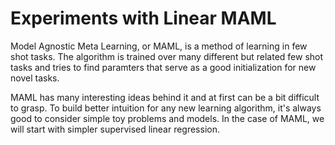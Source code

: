 # Experiments with Linear MAML

Model Agnostic Meta Learning, or MAML, is a method of learning in few shot tasks. The algorithm is trained over many different but related few shot tasks and tries to find paramters that serve as a good initialization for new novel tasks. 

MAML has many interesting ideas behind it and at first can be a bit difficult to grasp. To build better intuition for any new learning algorithm, it's always good to consider simple toy problems and models. In the case of MAML, we will start with simpler supervised linear regression. 
